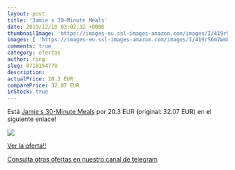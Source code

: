 ```yaml
---
layout: post
title: 'Jamie s 30-Minute Meals'
date: 2019/12/18 03:02:32 +0000
thumbnailImage: 'https://images-eu.ssl-images-amazon.com/images/I/419rS6m7wmL._SL200_.jpg'
images: [ 'https://images-eu.ssl-images-amazon.com/images/I/419rS6m7wmL._SL200_.jpg' ]
comments: true
category: ofertas
author: ring
slug: 0718154770
description:
actualPrice: 20.3 EUR
comparePrice: 32.07 EUR
inStock: true
---
```


Está [Jamie s 30-Minute Meals](https://www.amazon.com/dp/0718154770/?tag=redken08-20) por 20.3 EUR (original: 32.07 EUR) en el siguiente enlace!

[![](https://images-eu.ssl-images-amazon.com/images/I/419rS6m7wmL._SL200_.jpg)](https://www.amazon.com/dp/0718154770/?tag=redken08-20)

[Ver la oferta!!](https://www.amazon.com/dp/0718154770/?tag=redken08-20)

[Consulta otras ofertas en nuestro canal de telegram](https://t.me/s/ofertas25)
